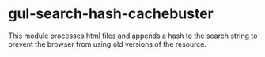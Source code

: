 # gul-search-hash-cachebuster

This module processes html files and appends a hash to the search string to prevent the browser from using old versions of the resource.
